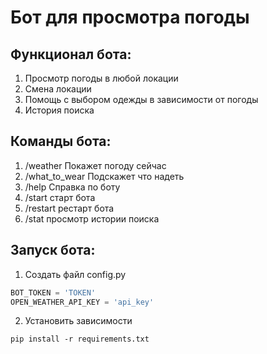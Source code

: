 # Бот для просмотра погоды
## Функционал бота:
1) Просмотр погоды в любой локации
2) Смена локации
3) Помощь с выбором одежды в зависимости от погоды
4) История поиска
## Команды бота:
1) /weather Покажет погоду сейчас
2) /what_to_wear Подскажет что надеть
3) /help Справка по боту
4) /start старт бота
5) /restart рестарт бота
6) /stat просмотр истории поиска
## Запуск бота:
1) Создать файл config.py
```python
BOT_TOKEN = 'TOKEN'
OPEN_WEATHER_API_KEY = 'api_key'
```
2) Установить зависимости
```
pip install -r requirements.txt
```

